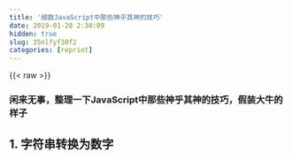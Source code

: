 ```yaml
---
title: '细数JavaScript中那些神乎其神的技巧' 
date: 2019-01-28 2:30:09
hidden: true
slug: 35nlfyf30f2
categories: [reprint]
---
```


{{< raw >}}

                    
<h3 id="articleHeader0"><strong>闲来无事，整理一下JavaScript中那些神乎其神的技巧，假装大牛的样子</strong></h3>
<h2 id="articleHeader1">1. 字符串转换为数字</h2>
<div class="widget-codetool" style="display:none;">
      <div class="widget-codetool--inner">
      <span class="selectCode code-tool" data-toggle="tooltip" data-placement="top" title="" data-original-title="全选"></span>
      <span type="button" class="copyCode code-tool" data-toggle="tooltip" data-placement="top" data-clipboard-text="    var a = &quot;123&quot;;
    console.log(+a);         // 123
    console.log(typeof +a);  // number

    // 同样可用于日期转换为数值：
    var b = +new Date();     // 1468545682168" title="" data-original-title="复制"></span>
      <span type="button" class="saveToNote code-tool" data-toggle="tooltip" data-placement="top" title="" data-original-title="放进笔记"></span>
      </div>
      </div><pre class="hljs javascript"><code>    <span class="hljs-keyword">var</span> a = <span class="hljs-string">"123"</span>;
    <span class="hljs-built_in">console</span>.log(+a);         <span class="hljs-comment">// 123</span>
    <span class="hljs-built_in">console</span>.log(<span class="hljs-keyword">typeof</span> +a);  <span class="hljs-comment">// number</span>

    <span class="hljs-comment">// 同样可用于日期转换为数值：</span>
    <span class="hljs-keyword">var</span> b = +<span class="hljs-keyword">new</span> <span class="hljs-built_in">Date</span>();     <span class="hljs-comment">// 1468545682168</span></code></pre>
<h2 id="articleHeader2">2. 数值向下取整</h2>
<div class="widget-codetool" style="display:none;">
      <div class="widget-codetool--inner">
      <span class="selectCode code-tool" data-toggle="tooltip" data-placement="top" title="" data-original-title="全选"></span>
      <span type="button" class="copyCode code-tool" data-toggle="tooltip" data-placement="top" data-clipboard-text="    var a = ~~3.14;   // 3
    var b = 3.14>>0;  // 3
    var c = 3.14|0;   // 3" title="" data-original-title="复制"></span>
      <span type="button" class="saveToNote code-tool" data-toggle="tooltip" data-placement="top" title="" data-original-title="放进笔记"></span>
      </div>
      </div><pre class="hljs lsl"><code>    var a = ~~<span class="hljs-number">3.14</span>;   <span class="hljs-comment">// 3</span>
    var b = <span class="hljs-number">3.14</span>&gt;&gt;<span class="hljs-number">0</span>;  <span class="hljs-comment">// 3</span>
    var c = <span class="hljs-number">3.14</span>|<span class="hljs-number">0</span>;   <span class="hljs-comment">// 3</span></code></pre>
<h2 id="articleHeader3">3. 字符串转换为数值并取整&lt;!-- more --&gt;</h2>
<div class="widget-codetool" style="display:none;">
      <div class="widget-codetool--inner">
      <span class="selectCode code-tool" data-toggle="tooltip" data-placement="top" title="" data-original-title="全选"></span>
      <span type="button" class="copyCode code-tool" data-toggle="tooltip" data-placement="top" data-clipboard-text="    var a = &quot;3.14&quot;|0;  // 3
    var b = &quot;3.14&quot;^0;  // 3" title="" data-original-title="复制"></span>
      <span type="button" class="saveToNote code-tool" data-toggle="tooltip" data-placement="top" title="" data-original-title="放进笔记"></span>
      </div>
      </div><pre class="hljs actionscript"><code>    <span class="hljs-keyword">var</span> a = <span class="hljs-string">"3.14"</span>|<span class="hljs-number">0</span>;  <span class="hljs-comment">// 3</span>
    <span class="hljs-keyword">var</span> b = <span class="hljs-string">"3.14"</span>^<span class="hljs-number">0</span>;  <span class="hljs-comment">// 3</span></code></pre>
<blockquote><p>谢谢 <a href="/u/kaishixuexiqianduan">@开始学习前端</a> 指正，<strong>该取整直接去除小数点后数字，仅对正数有效</strong></p></blockquote>
<h2 id="articleHeader4">4. 函数设置默认值</h2>
<div class="widget-codetool" style="display:none;">
      <div class="widget-codetool--inner">
      <span class="selectCode code-tool" data-toggle="tooltip" data-placement="top" title="" data-original-title="全选"></span>
      <span type="button" class="copyCode code-tool" data-toggle="tooltip" data-placement="top" data-clipboard-text="    function func(arg){
        var arg = arg || &quot;default&quot;; 
        // arg 为 undefined, null, &quot;&quot;, 0, false, NaN 时最后都得到&quot;default&quot;
    }" title="" data-original-title="复制"></span>
      <span type="button" class="saveToNote code-tool" data-toggle="tooltip" data-placement="top" title="" data-original-title="放进笔记"></span>
      </div>
      </div><pre class="hljs lua"><code>    <span class="hljs-function"><span class="hljs-keyword">function</span> <span class="hljs-title">func</span><span class="hljs-params">(arg)</span></span>{
        var <span class="hljs-built_in">arg</span> = <span class="hljs-built_in">arg</span> || <span class="hljs-string">"default"</span>; 
        // <span class="hljs-built_in">arg</span> 为 undefined, null, <span class="hljs-string">""</span>, <span class="hljs-number">0</span>, <span class="hljs-literal">false</span>, NaN 时最后都得到<span class="hljs-string">"default"</span>
    }</code></pre>
<h2 id="articleHeader5">5. 变量值交换</h2>
<div class="widget-codetool" style="display:none;">
      <div class="widget-codetool--inner">
      <span class="selectCode code-tool" data-toggle="tooltip" data-placement="top" title="" data-original-title="全选"></span>
      <span type="button" class="copyCode code-tool" data-toggle="tooltip" data-placement="top" data-clipboard-text="    var a = 1,
        b = 2;
    a = [b, b = a][0];
    console.log(a);  // 2
    console.log(b);  // 1" title="" data-original-title="复制"></span>
      <span type="button" class="saveToNote code-tool" data-toggle="tooltip" data-placement="top" title="" data-original-title="放进笔记"></span>
      </div>
      </div><pre class="hljs javascript"><code>    <span class="hljs-keyword">var</span> a = <span class="hljs-number">1</span>,
        b = <span class="hljs-number">2</span>;
    a = [b, b = a][<span class="hljs-number">0</span>];
    <span class="hljs-built_in">console</span>.log(a);  <span class="hljs-comment">// 2</span>
    <span class="hljs-built_in">console</span>.log(b);  <span class="hljs-comment">// 1</span></code></pre>
<h2 id="articleHeader6">6. 使用<code>for in</code>遍历对象取到属性名与属性</h2>
<div class="widget-codetool" style="display:none;">
      <div class="widget-codetool--inner">
      <span class="selectCode code-tool" data-toggle="tooltip" data-placement="top" title="" data-original-title="全选"></span>
      <span type="button" class="copyCode code-tool" data-toggle="tooltip" data-placement="top" data-clipboard-text="    var obj = {
        a: 1,
        b: 2
    }
    for(var i in obj) {
        console.log(&quot;obj.&quot; + i + &quot; = &quot; + obj[i]);
    }
    // output: obj.a = 1
    //         obj.b = 2" title="" data-original-title="复制"></span>
      <span type="button" class="saveToNote code-tool" data-toggle="tooltip" data-placement="top" title="" data-original-title="放进笔记"></span>
      </div>
      </div><pre class="hljs javascript"><code>    <span class="hljs-keyword">var</span> obj = {
        <span class="hljs-attr">a</span>: <span class="hljs-number">1</span>,
        <span class="hljs-attr">b</span>: <span class="hljs-number">2</span>
    }
    <span class="hljs-keyword">for</span>(<span class="hljs-keyword">var</span> i <span class="hljs-keyword">in</span> obj) {
        <span class="hljs-built_in">console</span>.log(<span class="hljs-string">"obj."</span> + i + <span class="hljs-string">" = "</span> + obj[i]);
    }
    <span class="hljs-comment">// output: obj.a = 1</span>
    <span class="hljs-comment">//         obj.b = 2</span></code></pre>
<h2 id="articleHeader7">7. 截断数组</h2>
<div class="widget-codetool" style="display:none;">
      <div class="widget-codetool--inner">
      <span class="selectCode code-tool" data-toggle="tooltip" data-placement="top" title="" data-original-title="全选"></span>
      <span type="button" class="copyCode code-tool" data-toggle="tooltip" data-placement="top" data-clipboard-text="    var arr = [1, 2, 3, 4, 5, 6];
    arr.length = 3;
    console.log(arr);  // [1, 2, 3]" title="" data-original-title="复制"></span>
      <span type="button" class="saveToNote code-tool" data-toggle="tooltip" data-placement="top" title="" data-original-title="放进笔记"></span>
      </div>
      </div><pre class="hljs lsl"><code>    var arr = [<span class="hljs-number">1</span>, <span class="hljs-number">2</span>, <span class="hljs-number">3</span>, <span class="hljs-number">4</span>, <span class="hljs-number">5</span>, <span class="hljs-number">6</span>];
    arr.length = <span class="hljs-number">3</span>;
    console.log(arr);  <span class="hljs-comment">// [1, 2, 3]</span></code></pre>
<h2 id="articleHeader8">8. 提高遍历较大Enumerable数据的性能</h2>
<div class="widget-codetool" style="display:none;">
      <div class="widget-codetool--inner">
      <span class="selectCode code-tool" data-toggle="tooltip" data-placement="top" title="" data-original-title="全选"></span>
      <span type="button" class="copyCode code-tool" data-toggle="tooltip" data-placement="top" data-clipboard-text="    var arr = [1, 2, 3, 4, 5, 6, ...];
    var len = arr.length;  // 缓存arr.length
    for(var i = 0; i < len; i++) {
        console.log(arr[i]);
    }
    
    // 也可将缓存写在for的声明中
    for(var i = 0, len = a.length; i < len; i++) {
        console.log(arr[i]);
    }

    // 或者（！注意：若数组中键值存在undefined、null、0、false等数据时会中断遍历）
    for(var i = 0, a; a = arr[i++];) {
        console.log(a);
    }" title="" data-original-title="复制"></span>
      <span type="button" class="saveToNote code-tool" data-toggle="tooltip" data-placement="top" title="" data-original-title="放进笔记"></span>
      </div>
      </div><pre class="hljs maxima"><code>    <span class="hljs-built_in">var</span> arr = [<span class="hljs-number">1</span>, <span class="hljs-number">2</span>, <span class="hljs-number">3</span>, <span class="hljs-number">4</span>, <span class="hljs-number">5</span>, <span class="hljs-number">6</span>, ...];
    <span class="hljs-built_in">var</span> len = arr.<span class="hljs-built_in">length</span>;  // 缓存arr.<span class="hljs-built_in">length</span>
    <span class="hljs-keyword">for</span>(<span class="hljs-built_in">var</span> i = <span class="hljs-number">0</span>; i &lt; len; i++) {
        console.<span class="hljs-built_in">log</span>(arr[i]);
    }
    
    // 也可将缓存写在<span class="hljs-keyword">for</span>的声明中
    <span class="hljs-keyword">for</span>(<span class="hljs-built_in">var</span> i = <span class="hljs-number">0</span>, len = a.<span class="hljs-built_in">length</span>; i &lt; len; i++) {
        console.<span class="hljs-built_in">log</span>(arr[i]);
    }

    // 或者（！注意：若数组中键值存在undefined、null、<span class="hljs-number">0</span>、<span class="hljs-literal">false</span>等数据时会中断遍历）
    <span class="hljs-keyword">for</span>(<span class="hljs-built_in">var</span> i = <span class="hljs-number">0</span>, a; a = arr[i++];) {
        console.<span class="hljs-built_in">log</span>(a);
    }</code></pre>
<h2 id="articleHeader9">9. 使用 <code>&amp;&amp;</code> 替代单一条件判断</h2>
<div class="widget-codetool" style="display:none;">
      <div class="widget-codetool--inner">
      <span class="selectCode code-tool" data-toggle="tooltip" data-placement="top" title="" data-original-title="全选"></span>
      <span type="button" class="copyCode code-tool" data-toggle="tooltip" data-placement="top" data-clipboard-text="    // 你可能这样写过
    if(!token) {
        login();
    }
    // 其实这样也可以
    !token &amp;&amp; login();
    // 或
    token || login();" title="" data-original-title="复制"></span>
      <span type="button" class="saveToNote code-tool" data-toggle="tooltip" data-placement="top" title="" data-original-title="放进笔记"></span>
      </div>
      </div><pre class="hljs gauss"><code>    <span class="hljs-comment">// 你可能这样写过</span>
    <span class="hljs-keyword">if</span>(!<span class="hljs-built_in">token</span>) {
        login();
    }
    <span class="hljs-comment">// 其实这样也可以</span>
    !<span class="hljs-built_in">token</span> &amp;&amp; login();
    <span class="hljs-comment">// 或</span>
    <span class="hljs-built_in">token</span> || login();</code></pre>
<h2 id="articleHeader10">10. 检测 对象/数组 中是否有指定 属性/元素</h2>
<div class="widget-codetool" style="display:none;">
      <div class="widget-codetool--inner">
      <span class="selectCode code-tool" data-toggle="tooltip" data-placement="top" title="" data-original-title="全选"></span>
      <span type="button" class="copyCode code-tool" data-toggle="tooltip" data-placement="top" data-clipboard-text="    var CURD = {
        add: function() {},
        delete: function() {},
        edit: function() {}
    }
    console.log(&quot;add&quot; in CURD);   // true
    console.log(&quot;find&quot; in CURD);  // false

    /* 误 */
    // var arr = [1, 2, 3];
    // console.log(1 in arr);  // true
    // console.log(6 in arr);  // false" title="" data-original-title="复制"></span>
      <span type="button" class="saveToNote code-tool" data-toggle="tooltip" data-placement="top" title="" data-original-title="放进笔记"></span>
      </div>
      </div><pre class="hljs javascript"><code>    <span class="hljs-keyword">var</span> CURD = {
        <span class="hljs-attr">add</span>: <span class="hljs-function"><span class="hljs-keyword">function</span>(<span class="hljs-params"></span>) </span>{},
        <span class="hljs-attr">delete</span>: <span class="hljs-function"><span class="hljs-keyword">function</span>(<span class="hljs-params"></span>) </span>{},
        <span class="hljs-attr">edit</span>: <span class="hljs-function"><span class="hljs-keyword">function</span>(<span class="hljs-params"></span>) </span>{}
    }
    <span class="hljs-built_in">console</span>.log(<span class="hljs-string">"add"</span> <span class="hljs-keyword">in</span> CURD);   <span class="hljs-comment">// true</span>
    <span class="hljs-built_in">console</span>.log(<span class="hljs-string">"find"</span> <span class="hljs-keyword">in</span> CURD);  <span class="hljs-comment">// false</span>

    <span class="hljs-comment">/* 误 */</span>
    <span class="hljs-comment">// var arr = [1, 2, 3];</span>
    <span class="hljs-comment">// console.log(1 in arr);  // true</span>
    <span class="hljs-comment">// console.log(6 in arr);  // false</span></code></pre>
<blockquote><p>谢谢 <a href="/u/zaaack">@zaaack</a> 指正，<strong>数组的存在检测实质上是检测的是数组下标</strong></p></blockquote>
<h2 id="articleHeader11">11. 通过闭包调用setTimeout</h2>
<div class="widget-codetool" style="display:none;">
      <div class="widget-codetool--inner">
      <span class="selectCode code-tool" data-toggle="tooltip" data-placement="top" title="" data-original-title="全选"></span>
      <span type="button" class="copyCode code-tool" data-toggle="tooltip" data-placement="top" data-clipboard-text="    for(var i = 0; i < 10; i++) {
        setTimeout(function(){
            console.log(i);  // 10 10 10 ...
        },500);
    }

    for(var i = 0; i < 10; i++) {
        (function(i){
            setTimeout(function(){
                console.log(i);  // 0 1 2 3 ...
            },500)
        })(i);
    }" title="" data-original-title="复制"></span>
      <span type="button" class="saveToNote code-tool" data-toggle="tooltip" data-placement="top" title="" data-original-title="放进笔记"></span>
      </div>
      </div><pre class="hljs lisp"><code>    for(<span class="hljs-name">var</span> i = <span class="hljs-number">0</span><span class="hljs-comment">; i &lt; 10; i++) {</span>
        setTimeout(<span class="hljs-name">function</span>(){
            console.log(<span class="hljs-name">i</span>)<span class="hljs-comment">;  // 10 10 10 ...</span>
        },<span class="hljs-number">500</span>)<span class="hljs-comment">;</span>
    }

    for(<span class="hljs-name">var</span> i = <span class="hljs-number">0</span><span class="hljs-comment">; i &lt; 10; i++) {</span>
        (<span class="hljs-name">function</span>(<span class="hljs-name">i</span>){
            setTimeout(<span class="hljs-name">function</span>(){
                console.log(<span class="hljs-name">i</span>)<span class="hljs-comment">;  // 0 1 2 3 ...</span>
            },<span class="hljs-number">500</span>)
        })(<span class="hljs-name">i</span>)<span class="hljs-comment">;</span>
    }</code></pre>
<h2 id="articleHeader12">12. <code>To be continue...</code>
</h2>
<hr>
<h4><strong>Started At <a href="http://blog.tail.cc/JavaScript/%E5%87%BD%E6%95%B0%E5%BC%8F%E7%BC%96%E7%A8%8B%EF%BC%9A%E6%9F%AF%E9%87%8C%E5%8C%96%E7%9A%84%E5%8F%98%E5%9E%8B%E5%BA%94%E7%94%A8/" rel="nofollow noreferrer" target="_blank">函数式编程：柯里化的变型应用 | 熊D博客</a></strong></h4>

                
{{< /raw >}}

# 版权声明
本文资源来源互联网，仅供学习研究使用，版权归该资源的合法拥有者所有，

本文仅用于学习、研究和交流目的。转载请注明出处、完整链接以及原作者。

原作者若认为本站侵犯了您的版权，请联系我们，我们会立即删除！

## 原文标题
细数JavaScript中那些神乎其神的技巧

## 原文链接
[https://segmentfault.com/a/1190000008017702](https://segmentfault.com/a/1190000008017702)

